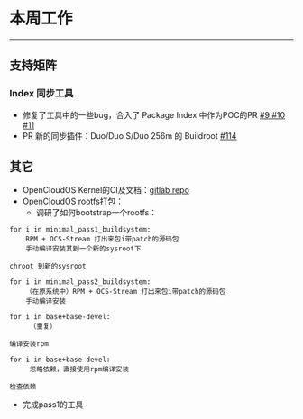 # 本周工作

---

## 支持矩阵

### Index 同步工具

- 修复了工具中的一些bug，合入了 Package Index 中作为POC的PR [#9 #10 #11](https://github.com/ruyisdk/packages-index/pulls?q=is%3Apr+is%3Aclosed)
- PR 新的同步插件：Duo/Duo S/Duo 256m 的 Buildroot [#114](https://github.com/ruyisdk/support-matrix/pull/114)

## 其它

- OpenCloudOS Kernel的CI及文档：[gitlab repo](https://gitlab.com/wychlw/OpenCloudOS-Kernel)
- OpenCloudOS rootfs打包：
  - 调研了如何bootstrap一个rootfs：
```
for i in minimal_pass1_buildsystem:
    RPM + OCS-Stream 打出来包i带patch的源码包
    手动编译安装其到一个新的sysroot下

chroot 到新的sysroot

for i in minimal_pass2_buildsystem:
    （在原系统中）RPM + OCS-Stream 打出来包i带patch的源码包
    手动编译安装

for i in base+base-devel:
     （重复）

编译安装rpm

for i in base+base-devel:
     忽略依赖，直接使用rpm编译安装

检查依赖
```
  - 完成pass1的工具
